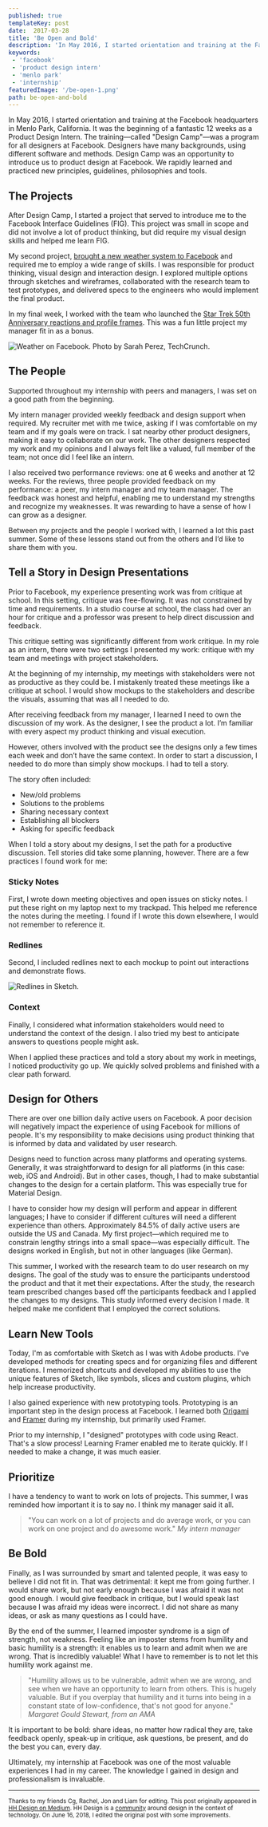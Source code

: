 ```yaml
---
published: true
templateKey: post
date:  2017-03-28
title: 'Be Open and Bold'
description: 'In May 2016, I started orientation and training at the Facebook headquarters in Menlo Park, California. It was the beginning of 12 weeks as a Product Design Intern.'
keywords: 
 - 'facebook'
 - 'product design intern'
 - 'menlo park'
 - 'internship'
featuredImage: '/be-open-1.png'
path: be-open-and-bold
---
```

In May 2016, I started orientation and training at the Facebook headquarters in Menlo Park, California. It was the beginning of a fantastic 12 weeks as a Product Design Intern. The training—called "Design Camp"—was a program for all designers at Facebook. Designers have many backgrounds, using different software and methods. Design Camp was an opportunity to introduce us to product design at Facebook. We rapidly learned and practiced new principles, guidelines, philosophies and tools.

## The Projects
After Design Camp, I started a project that served to introduce me to the Facebook Interface Guidelines (FIG). This project was small in scope and did not involve a lot of product thinking, but did require my visual design skills and helped me learn FIG. 

My second project, [brought a new weather system to Facebook](https://techcrunch.com/2017/02/08/facebook-can-now-replace-your-weather-app/) and required me to employ a wide range of skills. I was responsible for product thinking, visual design and interaction design. I explored multiple options through sketches and wireframes, collaborated with the research team to test prototypes, and delivered specs to the engineers who would implement the final product.

In my final week, I worked with the team who launched the [Star Trek 50th Anniversary reactions and profile frames](https://www.theverge.com/2016/9/8/12846752/star-trek-50-anniversary-facebook-reactions). This was a fun little project my manager fit in as a bonus.

![](/be-open-2.png "Weather on Facebook. Photo by Sarah Perez, TechCrunch.")

## The People
Supported throughout my internship with peers and managers, I was set on a good path from the beginning.

My intern manager provided weekly feedback and design support when required. My recruiter met with me twice, asking if I was comfortable on my team and if my goals were on track. I sat nearby other product designers, making it easy to collaborate on our work. The other designers respected my work and my opinions and I always felt like a valued, full member of the team; not once did I feel like an intern.

I also received two performance reviews: one at 6 weeks and another at 12 weeks. For the reviews, three people provided feedback on my performance: a peer, my intern manager and my team manager. The feedback was honest and helpful, enabling me to understand my strengths and recognize my weaknesses. It was rewarding to have a sense of how I can grow as a designer.

Between my projects and the people I worked with, I learned a lot this past summer. Some of these lessons stand out from the others and I’d like to share them with you.

## Tell a Story in Design Presentations
Prior to Facebook, my experience presenting work was from critique at school. In this setting, critique was free-flowing. It was not constrained by time and requirements. In a studio course at school, the class had over an hour for critique and a professor was present to help direct discussion and feedback.

This critique setting was significantly different from work critique. In my role as an intern, there were two settings I presented my work: critique with my team and meetings with project stakeholders.

At the beginning of my internship, my meetings with stakeholders were not as productive as they could be. I mistakenly treated these meetings like a critique at school. I would show mockups to the stakeholders and describe the visuals, assuming that was all I needed to do.

After receiving feedback from my manager, I learned I need to own the discussion of my work. As the designer, I see the product a lot. I’m familiar with every aspect my product thinking and visual execution. 

However, others involved with the product see the designs only a few times each week and don’t have the same context. In order to start a discussion, I needed to do more than simply show mockups. I had to tell a story.

The story often included:

* New/old problems
* Solutions to the problems
* Sharing necessary context
* Establishing all blockers
* Asking for specific feedback

When I told a story about my designs, I set the path for a productive discussion. Tell stories did take some planning, however. There are a few practices I found work for me:

### Sticky Notes
First, I wrote down meeting objectives and open issues on sticky notes. I put these right on my laptop next to my trackpad. This helped me reference the notes during the meeting. I found if I wrote this down elsewhere, I would not remember to reference it. 

### Redlines
Second, I included redlines next to each mockup to point out interactions and demonstrate flows.

![](be-open-3.png "Redlines in Sketch.")

### Context
Finally, I considered what information stakeholders would need to understand the context of the design. I also tried my best to anticipate answers to questions people might ask.

When I applied these practices and told a story about my work in meetings, I noticed productivity go up. We quickly solved problems and finished with a clear path forward. 

## Design for Others
There are over one billion daily active users on Facebook. A poor decision will negatively impact the experience of using Facebook for millions of people. It's my responsibility to make decisions using product thinking that is informed by data and validated by user research.

Designs need to function across many platforms and operating systems. Generally, it was straightforward to design for all platforms (in this case: web, iOS and Android). But in other cases, though, I had to make substantial changes to the design for a certain platform. This was especially true for Material Design.

I have to consider how my design will perform and appear in different languages; I have to consider if different cultures will need a different experience than others. Approximately 84.5% of daily active users are outside the US and Canada. My first project—which required me to constrain lengthy strings into a small space—was especially difficult. The designs worked in English, but not in other languages (like German).

This summer, I worked with the research team to do user research on my designs. The goal of the study was to ensure the participants understood the product and that it met their expectations. After the study, the research team prescribed changes based off the participants feedback and I applied the changes to my designs. This study informed every decision I made. It helped make me confident that I employed the correct solutions.

## Learn New Tools
Today, I'm as comfortable with Sketch as I was with Adobe products. I've developed methods for creating specs and for organizing files and different iterations. I memorized shortcuts and developed my abilities to use the unique features of Sketch, like symbols, slices and custom plugins, which help increase productivity.

I also gained experience with new prototyping tools. Prototyping is an important step in the design process at Facebook. I learned both [Origami](https://origami.design/) and [Framer](https://framer.com/) during my internship, but primarily used Framer. 

Prior to my internship, I "designed" prototypes with code using React. That's a slow process! Learning Framer enabled me to iterate quickly. If I needed to make a change, it was much easier.

## Prioritize
I have a tendency to want to work on lots of projects. This summer, I was reminded how important it is to say no. I think my manager said it all.

> "You can work on a lot of projects and do average work, or you can work on one project and do awesome work."
> <cite>My intern manager</cite>

## Be Bold
Finally, as I was surrounded by smart and talented people, it was easy to believe I did not fit in. That was detrimental: it kept me from going further. I would share work, but not early enough because I was afraid it was not good enough. I would give feedback in critique, but I would speak last because I was afraid my ideas were incorrect. I did not share as many ideas, or ask as many questions as I could have.

By the end of the summer, I learned imposter syndrome is a sign of strength, not weakness. Feeling like an imposter stems from humility and basic humility is a strength: it enables us to learn and admit when we are wrong. That is incredibly valuable! What I have to remember is to not let this humility work against me.

> "Humility allows us to be vulnerable, admit when we are wrong, and see when we have an opportunity to learn from others. This is hugely valuable. But if you overplay that humility and it turns into being in a constant state of low-confidence, that's not good for anyone."
> <cite>Margaret Gould Stewart, from an AMA</cite>

It is important to be bold: share ideas, no matter how radical they are, take feedback openly, speak-up in critique, ask questions, be present, and do the best you can, every day.

Ultimately, my internship at Facebook was one of the most valuable experiences I had in my career. The knowledge I gained in design and professionalism is invaluable.

<hr/>

<small>Thanks to my friends Cg, Rachel, Jon and Liam for editing. This post originally appeared in <a href="https://medium.com/hh-design">HH Design on Medium</a>. HH Design is a <a href="https://www.facebook.com/groups/designxtech/">community</a> around design in the context of technology. On June 16, 2018, I edited the original post with some improvements.</small>
